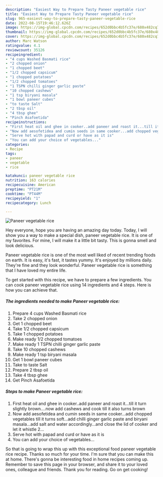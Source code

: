 ```yaml
---
description: "Easiest Way to Prepare Tasty Paneer vegetable rice"
title: "Easiest Way to Prepare Tasty Paneer vegetable rice"
slug: 965-easiest-way-to-prepare-tasty-paneer-vegetable-rice
date: 2022-08-15T19:46:12.626Z
image: https://img-global.cpcdn.com/recipes/652d0bbc4b5fc37e/680x482cq70/paneer-vegetable-rice-recipe-main-photo.jpg
thumbnail: https://img-global.cpcdn.com/recipes/652d0bbc4b5fc37e/680x482cq70/paneer-vegetable-rice-recipe-main-photo.jpg
cover: https://img-global.cpcdn.com/recipes/652d0bbc4b5fc37e/680x482cq70/paneer-vegetable-rice-recipe-main-photo.jpg
author: Marc Watson
ratingvalue: 4.1
reviewcount: 35126
recipeingredient:
- "4 cups Washed Basmati rice"
- "2 chopped onion"
- "1 chopped beet"
- "1/2 chopped capsicum"
- "1 chopped potatoes"
- "1/2 chopped tomatoes"
- "1 TSPN chilli ginger garlic paste"
- "10 chopped cashews"
- "1 tsp biryani masala"
- "1 bowl paneer cubes"
- "to taste Salt"
- "2 tbsp oil"
- "4 tbsp ghee"
- "Pinch Asafoetida"
recipeinstructions:
- "First heat oil and ghee in cooker..add paneer and roast it...till it turn slightly brown....now add cashews and cook till it also turns brown"
- "Now add aesofetidea and cumin seeds in same cooker...add chopped vegetables till it turns soft...add chilli ginger garlic paste and biryani masala...add salt and water accordingly...and close the lid of cooker and let it whistle 2..."
- "Serve hot with papad and curd or have as it is"
- "You can add your choice of vegetables..."
categories:
- Recipe
tags:
- paneer
- vegetable
- rice

katakunci: paneer vegetable rice 
nutrition: 163 calories
recipecuisine: American
preptime: "PT21M"
cooktime: "PT44M"
recipeyield: "1"
recipecategory: Lunch

---
```



![Paneer vegetable rice](https://img-global.cpcdn.com/recipes/652d0bbc4b5fc37e/680x482cq70/paneer-vegetable-rice-recipe-main-photo.jpg)

Hey everyone, hope you are having an amazing day today. Today, I will show you a way to make a special dish, paneer vegetable rice. It is one of my favorites. For mine, I will make it a little bit tasty. This is gonna smell and look delicious.

Paneer vegetable rice is one of the most well liked of recent trending foods on earth. It is easy, it's fast, it tastes yummy. It's enjoyed by millions daily. They're fine and they look wonderful. Paneer vegetable rice is something that I have loved my entire life.




To get started with this recipe, we have to prepare a few ingredients. You can cook paneer vegetable rice using 14 ingredients and 4 steps. Here is how you can achieve that.

<!--inarticleads1-->

##### The ingredients needed to make Paneer vegetable rice:

1. Prepare 4 cups Washed Basmati rice
1. Take 2 chopped onion
1. Get 1 chopped beet
1. Take 1/2 chopped capsicum
1. Take 1 chopped potatoes
1. Make ready 1/2 chopped tomatoes
1. Make ready 1 TSPN chilli ginger garlic paste
1. Take 10 chopped cashews
1. Make ready 1 tsp biryani masala
1. Get 1 bowl paneer cubes
1. Take to taste Salt
1. Prepare 2 tbsp oil
1. Take 4 tbsp ghee
1. Get Pinch Asafoetida




<!--inarticleads2-->

##### Steps to make Paneer vegetable rice:

1. First heat oil and ghee in cooker..add paneer and roast it...till it turn slightly brown....now add cashews and cook till it also turns brown
1. Now add aesofetidea and cumin seeds in same cooker...add chopped vegetables till it turns soft...add chilli ginger garlic paste and biryani masala...add salt and water accordingly...and close the lid of cooker and let it whistle 2...
1. Serve hot with papad and curd or have as it is
1. You can add your choice of vegetables...




So that is going to wrap this up with this exceptional food paneer vegetable rice recipe. Thanks so much for your time. I'm sure that you can make this at home. There's gonna be interesting food in home recipes coming up. Remember to save this page in your browser, and share it to your loved ones, colleague and friends. Thank you for reading. Go on get cooking!
